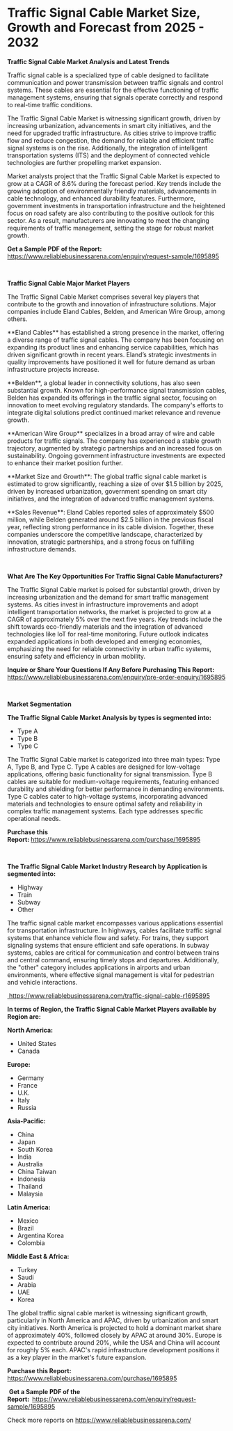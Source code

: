 <p><h1>Traffic Signal Cable Market Size, Growth and Forecast from 2025 - 2032</h1></p><p><strong>Traffic Signal Cable Market Analysis and Latest Trends</strong></p>
<p><p>Traffic signal cable is a specialized type of cable designed to facilitate communication and power transmission between traffic signals and control systems. These cables are essential for the effective functioning of traffic management systems, ensuring that signals operate correctly and respond to real-time traffic conditions.</p><p>The Traffic Signal Cable Market is witnessing significant growth, driven by increasing urbanization, advancements in smart city initiatives, and the need for upgraded traffic infrastructure. As cities strive to improve traffic flow and reduce congestion, the demand for reliable and efficient traffic signal systems is on the rise. Additionally, the integration of intelligent transportation systems (ITS) and the deployment of connected vehicle technologies are further propelling market expansion.</p><p>Market analysts project that the Traffic Signal Cable Market is expected to grow at a CAGR of 8.6% during the forecast period. Key trends include the growing adoption of environmentally friendly materials, advancements in cable technology, and enhanced durability features. Furthermore, government investments in transportation infrastructure and the heightened focus on road safety are also contributing to the positive outlook for this sector. As a result, manufacturers are innovating to meet the changing requirements of traffic management, setting the stage for robust market growth.</p></p>
<p><strong>Get a Sample PDF of the Report:&nbsp;</strong> <a href="https://www.reliablebusinessarena.com/enquiry/request-sample/1695895?utm_campaign=3268&utm_medium=2&utm_source=Github&utm_content=ia&utm_term=08042025&utm_id=traffic-signal-cable">https://www.reliablebusinessarena.com/enquiry/request-sample/1695895</a></p>
<p>&nbsp;</p>
<p><strong>Traffic Signal Cable Major Market Players</strong></p>
<p><p>The Traffic Signal Cable Market comprises several key players that contribute to the growth and innovation of infrastructure solutions. Major companies include Eland Cables, Belden, and American Wire Group, among others. </p><p>**Eland Cables** has established a strong presence in the market, offering a diverse range of traffic signal cables. The company has been focusing on expanding its product lines and enhancing service capabilities, which has driven significant growth in recent years. Eland’s strategic investments in quality improvements have positioned it well for future demand as urban infrastructure projects increase.</p><p>**Belden**, a global leader in connectivity solutions, has also seen substantial growth. Known for high-performance signal transmission cables, Belden has expanded its offerings in the traffic signal sector, focusing on innovation to meet evolving regulatory standards. The company's efforts to integrate digital solutions predict continued market relevance and revenue growth.</p><p>**American Wire Group** specializes in a broad array of wire and cable products for traffic signals. The company has experienced a stable growth trajectory, augmented by strategic partnerships and an increased focus on sustainability. Ongoing government infrastructure investments are expected to enhance their market position further.</p><p>**Market Size and Growth**: The global traffic signal cable market is estimated to grow significantly, reaching a size of over $1.5 billion by 2025, driven by increased urbanization, government spending on smart city initiatives, and the integration of advanced traffic management systems.</p><p>**Sales Revenue**: Eland Cables reported sales of approximately $500 million, while Belden generated around $2.5 billion in the previous fiscal year, reflecting strong performance in its cable division. Together, these companies underscore the competitive landscape, characterized by innovation, strategic partnerships, and a strong focus on fulfilling infrastructure demands.</p></p>
<p>&nbsp;</p>
<p><strong>What Are The Key Opportunities For Traffic Signal Cable Manufacturers?</strong></p>
<p><p>The Traffic Signal Cable market is poised for substantial growth, driven by increasing urbanization and the demand for smart traffic management systems. As cities invest in infrastructure improvements and adopt intelligent transportation networks, the market is projected to grow at a CAGR of approximately 5% over the next five years. Key trends include the shift towards eco-friendly materials and the integration of advanced technologies like IoT for real-time monitoring. Future outlook indicates expanded applications in both developed and emerging economies, emphasizing the need for reliable connectivity in urban traffic systems, ensuring safety and efficiency in urban mobility.</p></p>
<p><strong>Inquire or Share Your Questions If Any Before Purchasing This Report:</strong> <a href="https://www.reliablebusinessarena.com/enquiry/pre-order-enquiry/1695895?utm_campaign=3268&utm_medium=2&utm_source=Github&utm_content=ia&utm_term=08042025&utm_id=traffic-signal-cable">https://www.reliablebusinessarena.com/enquiry/pre-order-enquiry/1695895</a></p>
<p>&nbsp;</p>
<p><strong>Market Segmentation</strong></p>
<p><strong>The Traffic Signal Cable Market Analysis by types is segmented into:</strong></p>
<p><ul><li>Type A</li><li>Type B</li><li>Type C</li></ul></p>
<p><p>The Traffic Signal Cable market is categorized into three main types: Type A, Type B, and Type C. Type A cables are designed for low-voltage applications, offering basic functionality for signal transmission. Type B cables are suitable for medium-voltage requirements, featuring enhanced durability and shielding for better performance in demanding environments. Type C cables cater to high-voltage systems, incorporating advanced materials and technologies to ensure optimal safety and reliability in complex traffic management systems. Each type addresses specific operational needs.</p></p>
<p><strong>Purchase this Report:&nbsp;</strong><a href="https://www.reliablebusinessarena.com/purchase/1695895?utm_campaign=3268&utm_medium=2&utm_source=Github&utm_content=ia&utm_term=08042025&utm_id=traffic-signal-cable">https://www.reliablebusinessarena.com/purchase/1695895</a></p>
<p>&nbsp;</p>
<p><strong>The Traffic Signal Cable Market Industry Research by Application is segmented into:</strong></p>
<p><ul><li>Highway</li><li>Train</li><li>Subway</li><li>Other</li></ul></p>
<p><p>The traffic signal cable market encompasses various applications essential for transportation infrastructure. In highways, cables facilitate traffic signal systems that enhance vehicle flow and safety. For trains, they support signaling systems that ensure efficient and safe operations. In subway systems, cables are critical for communication and control between trains and central command, ensuring timely stops and departures. Additionally, the "other" category includes applications in airports and urban environments, where effective signal management is vital for pedestrian and vehicle interactions.</p></p>
<p><a href="https://www.reliablebusinessarena.com/traffic-signal-cable-r1695895?utm_campaign=3268&utm_medium=2&utm_source=Github&utm_content=ia&utm_term=08042025&utm_id=traffic-signal-cable">&nbsp;https://www.reliablebusinessarena.com/traffic-signal-cable-r1695895</a></p>
<p><strong>In terms of Region, the Traffic Signal Cable Market Players available by Region are:</strong></p>
<p>
    <p> <strong> North America: </strong>
        <ul>
            <li>United States</li>
            <li>Canada</li>
        </ul>
        </p> 
    <p> <strong> Europe: </strong>
        <ul>
            <li>Germany</li>
            <li>France</li>
            <li>U.K.</li>
            <li>Italy</li>
            <li>Russia</li>
        </ul>
        </p> 
    <p> <strong> Asia-Pacific: </strong>
        <ul>
            <li>China</li>
            <li>Japan</li>
            <li>South Korea</li>
            <li>India</li>
            <li>Australia</li>
            <li>China Taiwan</li>
            <li>Indonesia</li>
            <li>Thailand</li>
            <li>Malaysia</li>
        </ul>
        </p> 
    <p> <strong> Latin America: </strong>
        <ul>
            <li>Mexico</li>
            <li>Brazil</li>
            <li>Argentina Korea</li>
            <li>Colombia</li>
        </ul>
        </p> 
    <p> <strong> Middle East & Africa: </strong>
        <ul>
            <li>Turkey</li>
            <li>Saudi</li>
            <li>Arabia</li>
            <li>UAE</li>
            <li>Korea</li>
        </ul>
    </p>
    </p>
<p><p>The global traffic signal cable market is witnessing significant growth, particularly in North America and APAC, driven by urbanization and smart city initiatives. North America is projected to hold a dominant market share of approximately 40%, followed closely by APAC at around 30%. Europe is expected to contribute around 20%, while the USA and China will account for roughly 5% each. APAC's rapid infrastructure development positions it as a key player in the market's future expansion.</p></p>
<p><strong>Purchase this Report: </strong><a href="https://www.reliablebusinessarena.com/purchase/1695895?utm_campaign=3268&utm_medium=2&utm_source=Github&utm_content=ia&utm_term=08042025&utm_id=traffic-signal-cable">https://www.reliablebusinessarena.com/purchase/1695895</a></p>
<p>&nbsp;<strong>Get a Sample PDF of the Report:&nbsp;&nbsp;</strong><a href="https://www.reliablebusinessarena.com/enquiry/request-sample/1695895?utm_campaign=3268&utm_medium=2&utm_source=Github&utm_content=ia&utm_term=08042025&utm_id=traffic-signal-cable">https://www.reliablebusinessarena.com/enquiry/request-sample/1695895</a></p>
<p><strong></strong></p>
<p>Check more reports on <a href="https://www.reliablebusinessarena.com/?utm_campaign=3268&utm_medium=2&utm_source=Github&utm_content=ia&utm_term=08042025&utm_id=traffic-signal-cable">https://www.reliablebusinessarena.com/</a></p>